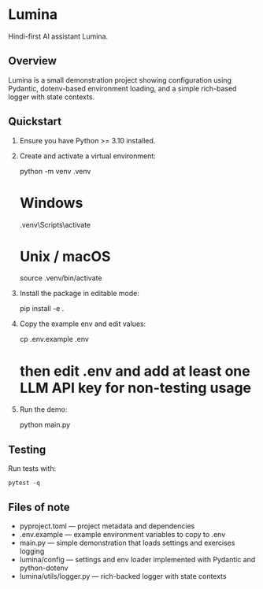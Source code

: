 # Lumina

Hindi-first AI assistant Lumina.

## Overview

Lumina is a small demonstration project showing configuration using Pydantic,
dotenv-based environment loading, and a simple rich-based logger with
state contexts.

## Quickstart

1. Ensure you have Python >= 3.10 installed.
2. Create and activate a virtual environment:

   python -m venv .venv

   # Windows

   .venv\Scripts\activate

   # Unix / macOS

   source .venv/bin/activate

3. Install the package in editable mode:

   pip install -e .

4. Copy the example env and edit values:

   cp .env.example .env

   # then edit .env and add at least one LLM API key for non-testing usage

5. Run the demo:

   python main.py

## Testing

Run tests with:

    pytest -q

## Files of note

- pyproject.toml — project metadata and dependencies
- .env.example — example environment variables to copy to .env
- main.py — simple demonstration that loads settings and exercises logging
- lumina/config — settings and env loader implemented with Pydantic and python-dotenv
- lumina/utils/logger.py — rich-backed logger with state contexts
